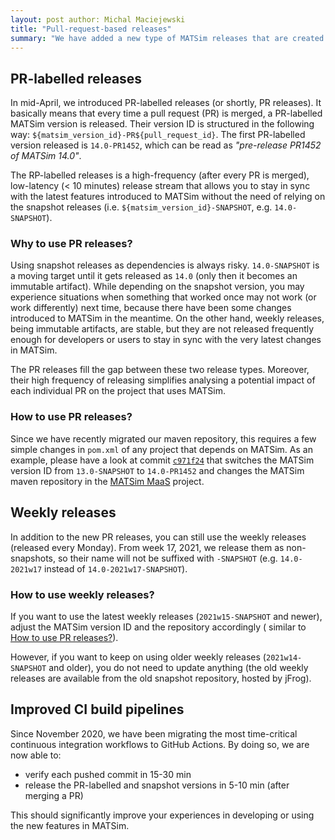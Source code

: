 ```yaml
---
layout: post author: Michal Maciejewski
title: "Pull-request-based releases"
summary: "We have added a new type of MATSim releases that are created after each pull request is merged."
---
```


## PR-labelled releases

In mid-April, we introduced PR-labelled releases (or shortly, PR releases). It basically means that every time a pull
request (PR) is merged, a PR-labelled MATSim version is released. Their version ID is structured in the following
way: `${matsim_version_id}-PR${pull_request_id}`. The first PR-labelled version released is `14.0-PR1452`, which can be
read as _"pre-release PR1452 of MATSim 14.0"_.

The RP-labelled releases is a high-frequency (after every PR is merged), low-latency (< 10 minutes) release stream that
allows you to stay in sync with the latest features introduced to MATSim without the need of relying on the snapshot
releases (i.e. `${matsim_version_id}-SNAPSHOT`, e.g. `14.0-SNAPSHOT`).

### Why to use PR releases?

Using snapshot releases as dependencies is always risky. `14.0-SNAPSHOT` is a moving target until it gets released
as `14.0` (only then it becomes an immutable artifact). While depending on the snapshot version, you may experience
situations when something that worked once may not work (or work differently) next time, because there have been some
changes introduced to MATSim in the meantime. On the other hand, weekly releases, being immutable artifacts, are stable,
but they are not released frequently enough for developers or users to stay in sync with the very latest changes in
MATSim.

The PR releases fill the gap between these two release types. Moreover, their high frequency of releasing simplifies
analysing a potential impact of each individual PR on the project that uses MATSim.

### <a name="how-to-use-pr-releases"></a>How to use PR releases?

Since we have recently migrated our maven repository, this requires a few simple changes in `pom.xml` of any project
that depends on MATSim. As an example, please have a look at commit
[`c971f24`](https://github.com/matsim-org/matsim-maas/commit/c971f24daf311c0cedd35feb14adf0ca6a919d65) that switches the
MATSim version ID from `13.0-SNAPSHOT` to `14.0-PR1452` and changes the MATSim maven repository in
the [MATSim MaaS](https://github.com/matsim-org/matsim-maas) project.

## Weekly releases

In addition to the new PR releases, you can still use the weekly releases (released every Monday). From week 17, 2021,
we release them as non-snapshots, so their name will not be suffixed with `-SNAPSHOT` (e.g. `14.0-2021w17` instead
of `14.0-2021w17-SNAPSHOT`).

### How to use weekly releases?

If you want to use the latest weekly releases (`2021w15-SNAPSHOT` and newer), adjust the MATSim version ID and the
repository accordingly (
similar to [How to use PR releases?](#how-to-use-pr-releases)).

However, if you want to keep on using older weekly releases (`2021w14-SNAPSHOT` and older), you do not need to update
anything (the old weekly releases are available from the old snapshot repository, hosted by jFrog).

## Improved CI build pipelines

Since November 2020, we have been migrating the most time-critical continuous integration workflows to GitHub Actions.
By doing so, we are now able to:

- verify each pushed commit in 15-30 min
- release the PR-labelled and snapshot versions in 5-10 min (after merging a PR)

This should significantly improve your experiences in developing or using the new features in MATSim.
